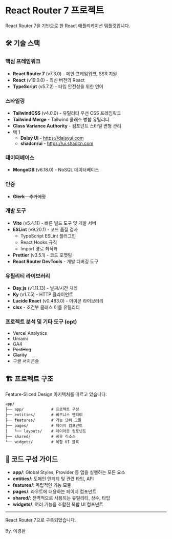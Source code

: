 # React Router 7 프로젝트

React Router 7을 기반으로 한 React 애플리케이션 템플릿입니다.

## 🛠️ 기술 스택

### 핵심 프레임워크

- **React Router 7** (v7.3.0) - 메인 프레임워크, SSR 지원
- **React** (v19.0.0) - 최신 버전의 React
- **TypeScript** (v5.7.2) - 타입 안전성을 위한 언어

### 스타일링

- **TailwindCSS** (v4.0.0) - 유틸리티 우선 CSS 프레임워크
- **Tailwind Merge** - Tailwind 클래스 병합 유틸리티
- **Class Variance Authority** - 컴포넌트 스타일 변형 관리
- 택 1
  - **Daisy UI** - https://daisyui.com
  - **shadcn/ui** - https://ui.shadcn.com

### 데이터베이스

- **MongoDB** (v6.18.0) - NoSQL 데이터베이스

### 인증

- ~~**Clerk** - 추가예정~~

### 개발 도구

- **Vite** (v5.4.11) - 빠른 빌드 도구 및 개발 서버
- **ESLint** (v9.20.1) - 코드 품질 검사
  - TypeScript ESLint 플러그인
  - React Hooks 규칙
  - Import 경로 최적화
- **Prettier** (v3.5.1) - 코드 포맷팅
- **React Router DevTools** - 개발 디버깅 도구

### 유틸리티 라이브러리

- **Day.js** (v1.11.13) - 날짜/시간 처리
- **Ky** (v1.7.5) - HTTP 클라이언트
- **Lucide React** (v0.483.0) - 아이콘 라이브러리
- **clsx** - 조건부 클래스 이름 유틸리티

### 프로젝트 분석 및 기타 도구 (opt)

- Vercel Analytics
- Umami
- GA4
- ~~PostHog~~
- ~~Clarity~~
- 구글 서치콘솔

## 🏗️ 프로젝트 구조

Feature-Sliced Design 아키텍처를 따르고 있습니다:

```
app/
├── app/            # 프로젝트 구성
├── entities/       # 비즈니스 엔티티
├── features/       # 기능 단위 모듈
├── pages/          # 페이지 컴포넌트
│   └── layouts/    # 레이아웃 컴포넌트
├── shared/         # 공유 리소스
└── widgets/        # 복합 UI 블록
```

## 📁 코드 구성 가이드

- **app/**: Global Styles, Provider 등 앱을 실행하는 모든 요소
- **entities/**: 도메인 엔티티 및 관련 타입, API
- **features/**: 독립적인 기능 모듈
- **pages/**: 라우트에 대응하는 페이지 컴포넌트
- **shared/**: 전역적으로 사용되는 유틸리티, 상수, 타입
- **widgets/**: 여러 기능을 조합한 복합 UI 컴포넌트

---

React Router 7으로 구축되었습니다.

By. 이경환
